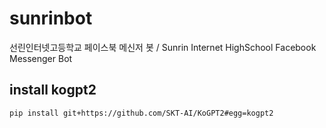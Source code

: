 # sunrinbot
선린인터넷고등학교 페이스북 메신저 봇 / Sunrin Internet HighSchool Facebook Messenger Bot

## install kogpt2
```sh
pip install git+https://github.com/SKT-AI/KoGPT2#egg=kogpt2
```